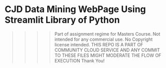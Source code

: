 # CJD Data Mining WebPage Using Streamlit Library of Python

>>>>Part of assignment regime for Masters Course.
>>>>Not intended for any commercial use.
>>>>No Copyright license intended.
>>>>THIS REPO IS A PART OF COMMUNITY CLOUD SERVICE AND ANY COMMIT TO THESE FILES MIGHT MODERATE THE FLOW OF EXECUTION
>>>>Thank You!

